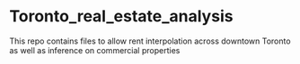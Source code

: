 # Toronto_real_estate_analysis
This repo contains files to allow rent interpolation across downtown Toronto as well as inference on commercial properties
